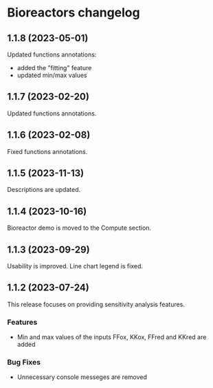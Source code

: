 # Bioreactors changelog

## 1.1.8 (2023-05-01)

Updated functions annotations:

* added the "fitting" feature
* updated min/max values

## 1.1.7 (2023-02-20)

Updated functions annotations.

## 1.1.6 (2023-02-08)

Fixed functions annotations.

## 1.1.5 (2023-11-13)

Descriptions are updated.

## 1.1.4 (2023-10-16)

Bioreactor demo is moved to the Compute section.

## 1.1.3 (2023-09-29)

Usability is improved. Line chart legend is fixed.

## 1.1.2 (2023-07-24)

This release focuses on providing sensitivity analysis features.

### Features

* Min and max values of the inputs FFox, KKox, FFred and KKred are added

### Bug Fixes

* Unnecessary console messeges are removed

